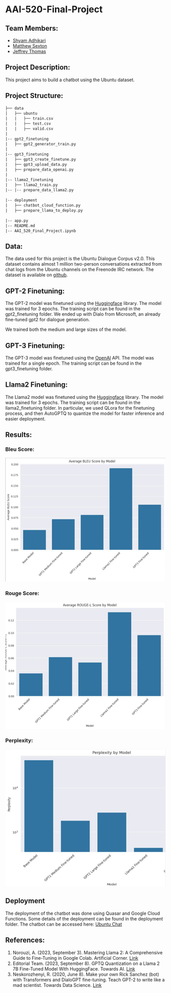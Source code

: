 # AAI-520-Final-Project
## Team Members:
- [Shyam Adhikari]()
- [Matthew Sexton](https://github.com/mattwsexton)
- [Jeffrey Thomas](https://github.com/jeffreykthomas/)

## Project Description:
This project aims to build a chatbot using the Ubuntu dataset.

## Project Structure:
```
├── data
│   ├── ubuntu
|   |   ├── train.csv
|   |   ├── test.csv
|   |   ├── valid.csv
|
|-- gpt2_finetuning
|   ├── gpt2_generator_train.py
|
|-- gpt3_finetuning
|   ├── gpt3_create_finetune.py
|   ├── gpt3_upload_data.py
|   ├── prepare_data_openai.py
|
|-- llama2_finetuning
|   ├── llama2_train.py
|-- |-- prepare_data_llama2.py

|-- deployment
|   ├── chatbot_cloud_function.py
|   ├── prepare_llama_to_deploy.py

|-- app.py
|-- README.md
|-- AAI_520_Final_Project.ipynb
```

## Data:
The data used for this project is the Ubuntu Dialogue Corpus v2.0. This dataset contains almost 1 million two-person conversations extracted from chat logs from the Ubuntu channels on the Freenode IRC network. The dataset is available on [github](https://github.com/rkadlec/ubuntu-ranking-dataset-creator).

## GPT-2 Finetuning:
The GPT-2 model was finetuned using the [Huggingface](https://huggingface.co/microsoft/DialoGPT-medium?text=Hey+my+name+is+Thomas%21+How+are+you%3F) library. The model was trained for 3 epochs. The training script can be found in the gpt2_finetuning folder.
We ended up with Dialo from Microsoft, an already fine-tuned gpt2 for dialogue generation. 

We trained both the medium and large sizes of the model.

## GPT-3 Finetuning:
The GPT-3 model was finetuned using the [OpenAI](https://beta.openai.com/) API. The model was trained for a single epoch. The training script can be found in the gpt3_finetuning folder.

## Llama2 Finetuning:
The Llama2 model was finetuned using the [Huggingface](https://huggingface.co/transformers/model_doc/gpt2.html#gpt2lmheadmodel) library. The model was trained for 3 epochs. The training script can be found in the llama2_finetuning folder. In particular, we used QLora for the finetuning process, and then AutoGPTQ to quantize the model for faster inference and easier deployment.

## Results:
### Bleu Score:
![Bleu Score](results/bleu.jpg)

### Rouge Score:
![Rouge Score](results/rouge.jpg)
### Perplexity:
![Perplexity](results/perplexity.jpg)

## Deployment
The deployment of the chatbot was done using Quasar and Google Cloud Functions. Some details of the deployment can be found in the deployment folder. The chatbot can be accessed here: 
[Ubuntu Chat](https://jtdesigns.app/ubuntu-chat)

## References:
1. Norouzi, A. (2023, September 3). Mastering Llama 2: A Comprehensive Guide to Fine-Tuning in Google Colab. Artificial Corner. [Link](https://artificialcorner.com/mastering-llama-2-a-comprehensive-guide-to-fine-tuning-in-google-colab-bedfcc692b7f)
2. Editorial Team. (2023, September 8). GPTQ Quantization on a Llama 2 7B Fine-Tuned Model With HuggingFace. Towards AI. [Link](https://towardsai.net/p/machine-learning/gptq-quantization-on-a-llama-2-7b-fine-tuned-model-with-huggingface)
3. Neskorozhenyi, R. (2020, June 8). Make your own Rick Sanchez (bot) with Transformers and DialoGPT fine-tuning. Teach GPT-2 to write like a mad scientist. Towards Data Science. [Link](https://towardsdatascience.com/make-your-own-rick-sanchez-bot-with-transformers-and-dialogpt-fine-tuning-f55e7c0eec4a)